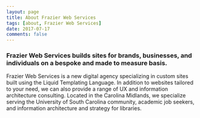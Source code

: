 ```yaml
---
layout: page
title: About Frazier Web Services
tags: [about, Frazier Web Services]
date: 2017-07-17
comments: false
---
```

 ### Frazier Web Services builds sites for brands, businesses, and individuals on a bespoke and made to measure basis.

Frazier Web Services is a new digital agency specializing in custom sites built using the Liquid Templating Language. In addition to websites tailored to your need, we can also provide a range of UX and information architecture consulting. Located in the Carolina Midlands, we specialize serving the University of South Carolina community, academic job seekers, and information architecture and strategy for libraries.
